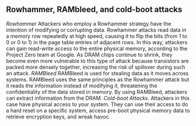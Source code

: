 
## Rowhammer, RAMbleed, and cold-boot attacks
_Rowhammer_ Attackers who employ a Rowhammer strategy have the intention of modifying or corrupting data. Rowhammer attacks read data in a memory row repeatedly at high speed, causing it to flip the bits (from 1 to 0 or 0 to 1) in the page table entries of adjacent rows. In this way, attackers can gain read-write access to the entire physical memory, according to the Project Zero team at Google. As DRAM chips continue to shrink, they become even more vulnerable to this type of attack because transistors are packed more densely together, increasing the risk of spillover during such an attack.
_RAMBleed_ RAMBleed is used for stealing data as it moves across systems. RAMBleed uses the same principles as the Rowhammer attack but it reads the information instead of modifying it, threatening the confidentiality of the data stored in memory. By using RAMBleed, attackers can extract information from the DRAM.
_Cold-boot Attacks_. Attackers in this case have physical access to your system. They can use their access to do a hard reset on a specific system, access pre-boot physical memory data to retrieve encryption keys, and wreak havoc.

